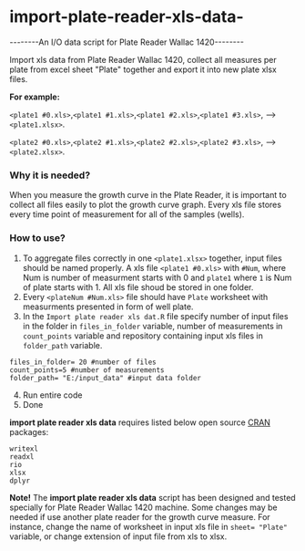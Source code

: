 # import-plate-reader-xls-data-
--------An I/O data script for Plate Reader Wallac 1420--------

Import xls data from Plate Reader Wallac 1420, collect all measures per plate from excel sheet "Plate" together and export it into new plate xlsx files. 

**For example:**

`<plate1 #0.xls>`,`<plate1 #1.xls>`,`<plate1 #2.xls>`,`<plate1 #3.xls>`, --> `<plate1.xlsx>`.

`<plate2 #0.xls>`,`<plate2 #1.xls>`,`<plate2 #2.xls>`,`<plate2 #3.xls>`, --> `<plate2.xlsx>`.
### Why it is needed?
When you measure the growth curve in the Plate Reader, it is important to collect all files easily to plot the growth curve graph. Every xls file stores every time point of measurement for all of the samples (wells). 

### How to use?
1. To aggregate files correctly in one `<plate1.xlsx>` together, input files should be named properly. A xls file `<plate1 #0.xls>` with `#Num`, where Num is number of measurment starts with 0 and `plate1` where `1` is Num of plate starts with 1. All xls file shoud be stored in one folder. 
2. Every `<plateNum #Num.xls>` file should have `Plate` worksheet with measurments presented in form of well plate.
3. In the `Import plate reader xls dat.R` file specify number of input files in the folder in `files_in_folder` variable,  number of measurements in `count_points` variable and repository containing input xls files in `folder_path` variable.
````
files_in_folder= 20 #number of files
count_points=5 #number of measurements
folder_path= "E:/input_data" #input data folder
````
4. Run entire code
5. Done

**import plate reader xls data** requires listed below open source [CRAN](https://cran.r-project.org) packages: 
```
writexl
readxl 
rio
xlsx
dplyr
```  
**Note!** The **import plate reader xls data** script has been designed and tested specially for Plate Reader Wallac 1420 machine. Some changes may be needed if use another plate reader for the growth curve measure. For instance, change the name of worksheet in input xls file in `sheet= "Plate"` variable, or change extension of input file from xls to xlsx. 
